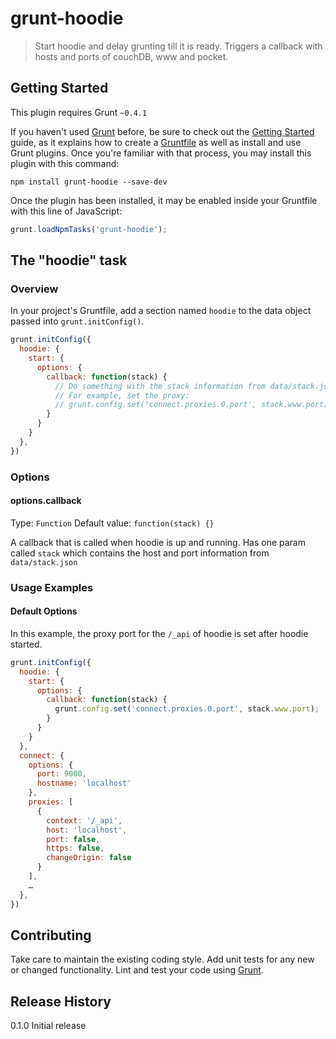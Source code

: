 # grunt-hoodie

> Start hoodie and delay grunting till it is ready. Triggers a callback with hosts and ports of couchDB, www and pocket.

## Getting Started
This plugin requires Grunt `~0.4.1`

If you haven't used [Grunt](http://gruntjs.com/) before, be sure to check out the [Getting Started](http://gruntjs.com/getting-started) guide, as it explains how to create a [Gruntfile](http://gruntjs.com/sample-gruntfile) as well as install and use Grunt plugins. Once you're familiar with that process, you may install this plugin with this command:

```shell
npm install grunt-hoodie --save-dev
```

Once the plugin has been installed, it may be enabled inside your Gruntfile with this line of JavaScript:

```js
grunt.loadNpmTasks('grunt-hoodie');
```

## The "hoodie" task

### Overview
In your project's Gruntfile, add a section named `hoodie` to the data object passed into `grunt.initConfig()`.

```js
grunt.initConfig({
  hoodie: {
    start: {
      options: {
        callback: function(stack) {
          // Do something with the stack information from data/stack.json.
          // For example, set the proxy:
          // grunt.config.set('connect.proxies.0.port', stack.www.port);
        }
      }
    }
  },
})
```

### Options

#### options.callback

Type: `Function`
Default value: `function(stack) {}`

A callback that is called when hoodie is up and running. Has one param called `stack` which contains the host and port information from `data/stack.json`

### Usage Examples

#### Default Options

In this example, the proxy port for the `/_api` of hoodie is set after hoodie started.

```js
grunt.initConfig({
  hoodie: {
    start: {
      options: {
        callback: function(stack) {
          grunt.config.set('connect.proxies.0.port', stack.www.port);
        }
      }
    }
  },
  connect: {
    options: {
      port: 9000,
      hostname: 'localhost'
    },
    proxies: [
      {
        context: '/_api',
        host: 'localhost',
        port: false,
        https: false,
        changeOrigin: false
      }
    ],
    …
  },
})
```

## Contributing

Take care to maintain the existing coding style. Add unit tests for any new or changed functionality. Lint and test your code using [Grunt](http://gruntjs.com/).

## Release History

0.1.0 Initial release
